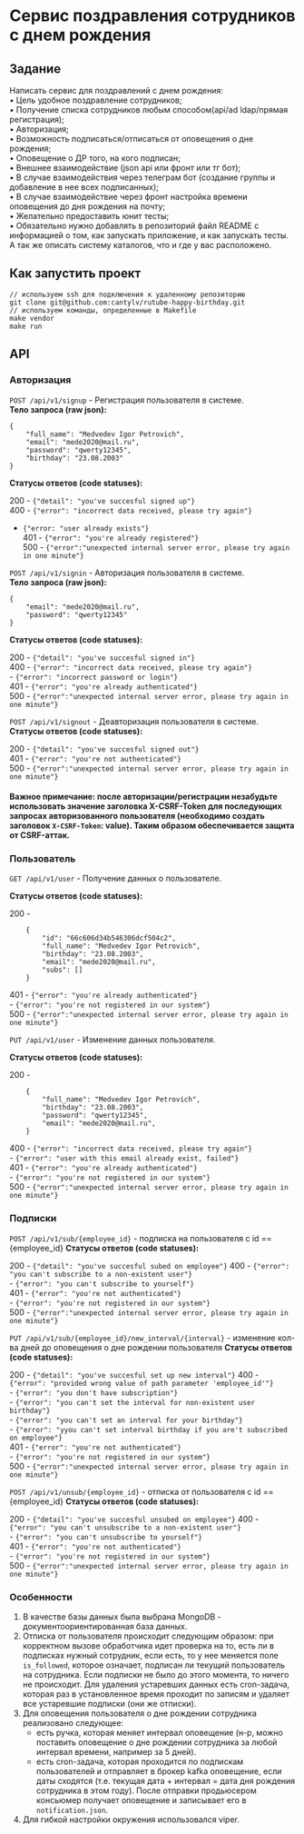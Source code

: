 # Сервис поздравления сотрудников с днем рождения

## Задание
Написать сервис для поздравлений с днем рождения:  
• Цель удобное поздравление сотрудников; <br>
• Получение списка сотрудников любым способом(api/ad ldap/прямая регистрация); <br>
• Авторизация; <br>
• Возможность подписаться/отписаться от оповещения о дне рождения; <br>
• Оповещение о ДР того, на кого подписан; <br>
• Внешнее взаимодействие (json арi или фронт или тг бот); <br>
• В случае взаимодействия через телеграм бот (создание группы и добавление в нее всех подписанных); <br>
• В случае взаимодействие через фронт настройка времени оповещения до дня рождения на почту; <br>
• Желательно предоставить юнит тесты; <br>
• Обязательно нужно добавлять в репозиторий файл README с информацией о том, как запускать приложение, и как запускать тесты. А так же описать систему каталогов, что и где у вас расположено. <br>

## Как запустить проект
```
// используем ssh для подключения к удаленному репозиторию
git clone git@github.com:cantylv/rutube-happy-birthday.git
// используем команды, определенные в Makefile
make vendor
make run
```

## API
### Авторизация

`POST /api/v1/signup` - Регистрация пользователя в системе. <br>
<b>Тело запроса (raw json):</b>
```
{
	"full_name": "Medvedev Igor Petrovich",
    "email": "mede2020@mail.ru",
    "password": "qwerty12345",
    "birthday": "23.08.2003"
}
```

<b>Статусы ответов (code statuses): </b>

200 - `{"detail": "you've succesful signed up"}` <br>
400 - `{"error": "incorrect data received, please try again"}` <br>
- `{"error: "user already exists"}` <br>
401 - `{"error": "you're already registered"}` <br>
500 - `{"error":"unexpected internal server error, please try again in one minute"}` <br>


`POST /api/v1/signin` - Авторизация пользователя в системе. <br>
<b>Тело запроса (raw json):</b>
```
{
    "email": "mede2020@mail.ru",
    "password": "qwerty12345"
}
```

<b>Статусы ответов (code statuses): </b> <br>

200 - `{"detail": "you've succesful signed in"}` <br>
400 - `{"error": "incorrect data received, please try again"}` <br>
    - `{"error": "incorrect password or login"}` <br>
401 - `{"error": "you're already authenticated"}` <br>
500 - `{"error":"unexpected internal server error, please try again in one minute"}` <br>   


`POST /api/v1/signout` - Деавторизация пользователя в системе. <br>
<b>Статусы ответов (code statuses): </b> <br>

200 - `{"detail": "you've succesful signed out"}` <br>
401 - `{"error": "you're not authenticated"}` <br>
500 - `{"error":"unexpected internal server error, please try again in one minute"}` <br>

#### Важное примечание: после авторизации/регистрации незабудьте использовать значение заголовка X-CSRF-Token для последующих запросах авторизованного пользователя (необходимо создать заголовок `X-CSRF-Token`: value). Таким образом обеспечивается защита от CSRF-аттак.

### Пользователь

`GET /api/v1/user` - Получение данных о пользователе. <br>

<b>Статусы ответов (code statuses): </b> <br>

200 - 
```
    {
        "id": "66c606d34b546306dcf504c2",
        "full_name": "Medvedev Igor Petrovich",
        "birthday": "23.08.2003",
        "email": "mede2020@mail.ru",
        "subs": []
    }
```
401 - `{"error": "you're already authenticated"}` <br>
    - `{"error": "you're not registered in our system"}` <br>
500 - `{"error":"unexpected internal server error, please try again in one minute"}` <br>   


`PUT /api/v1/user` - Изменение данных пользователя. <br>

<b>Статусы ответов (code statuses): </b> <br>

200 - 
```
    {
        "full_name": "Medvedev Igor Petrovich",
        "birthday": "23.08.2003",
        "password": "qwerty12345",
        "email": "mede2020@mail.ru",
    }
```
400 - `{"error": "incorrect data received, please try again"}` <br>
    - `{"error": "user with this email already exist, failed"}` <br>
401 - `{"error": "you're already authenticated"}` <br>
    - `{"error": "you're not registered in our system"}` <br>
500 - `{"error":"unexpected internal server error, please try again in one minute"}` <br>   


### Подписки

`POST /api/v1/sub/{employee_id}` - подписка на пользователя с id == {employee_id}
<b>Статусы ответов (code statuses): </b> <br>

200 - `{"detail": "you've succesful subed on employee"}`
400 - `{"error": "you can't subscribe to a non-existent user"}` <br>
    - `{"error": "you can't subscribe to yourself"}` <br>
401 - `{"error": "you're not authenticated"}` <br>
    - `{"error": "you're not registered in our system"}` <br>
500 - `{"error":"unexpected internal server error, please try again in one minute"}` <br>  

`PUT /api/v1/sub/{employee_id}/new_interval/{interval}` - изменение кол-ва дней до оповещения о дне рождении пользователя
<b>Статусы ответов (code statuses): </b> <br>

200 - `{"detail": "you've succesful set up new interval"}`
400 - `{"error": "provided wrong value of path parameter 'employee_id'"}` <br>
    - `{"error": "you don't have subscription"}` <br>
    - `{"error": "you can't set the interval for non-existent user birthday"}` <br>
    - `{"error": "you can't set an interval for your birthday"}` <br>
    - `{"error": "yyou can't set interval birthday if you are't subscribed on employee"}` <br>
401 - `{"error": "you're not authenticated"}` <br>
    - `{"error": "you're not registered in our system"}` <br>
500 - `{"error":"unexpected internal server error, please try again in one minute"}` <br>  


`POST /api/v1/unsub/{employee_id}` - отписка от пользователя с id == {employee_id}
<b>Статусы ответов (code statuses): </b> <br>

200 - `{"detail": "you've succesful unsubed on employee"}`
400 - `{"error": "you can't unsubscribe to a non-existent user"}` <br>
    - `{"error": "you can't unsubscribe to yourself"}` <br>
401 - `{"error": "you're not authenticated"}` <br>
    - `{"error": "you're not registered in our system"}` <br>
500 - `{"error":"unexpected internal server error, please try again in one minute"}` <br>  


### Особенности
1) В качестве базы данных была выбрана MongoDB - документоориентированная база данных. <br>
2) Отписка от пользователя происходит следующим образом: при корректном вызове обработчика идет проверка на то, есть ли в подписках нужный сотрудник, если есть, то у нее меняется поле `is_followed`, которое означает, подписан ли текущий пользователь на сотрудника. 
Если подписки не было до этого момента, то ничего не происходит. Для удаления устаревших данных есть cron-задача, которая раз в установленное время проходит по записям и удаляет все устаревшие подписки (они же отписки). <br>
3) Для оповещения пользователя о дне рождении сотрудника реализовано следующее:<br>
    - есть ручка, которая меняет интервал оповещение (н-р, можно поставить оповещение о дне рождении сотрудника за любой интервал времени, например за 5 дней).
    - есть cron-задача, которая проходится по подпискам пользователей и отправляет в брокер kafka оповещение, если даты сходятся (т.е. текущая дата + интервал = дата дня рождения сотрудника в этом году). После отправки продьюсером консьюмер получает оповещение и записывает его в `notification.json`. <br>
4) Для гибкой настройки окружения использовался viper. <br>

